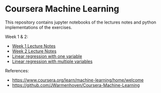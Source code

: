 # Coursera Machine Learning

This repository contains jupyter notebooks of the lectures notes and python implementations of the exercises.

Week 1 & 2:

 * [Week 1 Lecture Notes](https://github.com/kvantas/stanford_machine_learning/blob/master/notebooks/01_Week_01_Lecture_Notes%20.ipynb)
 * [Week 2 Lecture Notes](https://github.com/kvantas/stanford_machine_learning/blob/master/notebooks/02_Week_2_Lecture_Notes%20.ipynb)
 * [Linear regression with one variable](https://github.com/kvantas/stanford_machine_learning/blob/master/notebooks/01_Linear_Regression_ex.ipynb)
 * [Linear regression with multiple variables](https://github.com/kvantas/stanford_machine_learning/blob/master/notebooks/01_Linear_Regression_Multi_ex.ipynb)


References:

* https://www.coursera.org/learn/machine-learning/home/welcome
* https://github.com/JWarmenhoven/Coursera-Machine-Learning